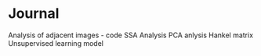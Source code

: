 # Journal
Analysis of adjacent images - code
SSA Analysis
PCA anlysis
Hankel matrix
Unsupervised learning model
